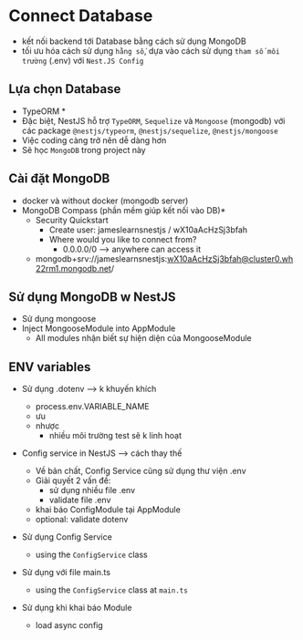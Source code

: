 # Connect Database
- kết nối backend tới Database bằng cách sử dụng MongoDB
- tối ưu hóa cách sử dụng `hằng số`, dựa vào cách sử dụng `tham số môi trường` (.env) với `Nest.JS Config`

## Lựa chọn Database 
- TypeORM *
- Đặc biệt, NestJS hỗ trợ `TypeORM`, `Sequelize` và `Mongoose` (mongodb) với các package
`@nestjs/typeorm`, `@nestjs/sequelize`, `@nestjs/mongoose`
- Việc coding càng trở nên dễ dàng hơn 
- Sẽ học `MongoDB` trong project này

## Cài đặt MongoDB
- docker và without docker (mongodb server)
- MongoDB Compass (phần mềm giúp kết nối vào DB)*
    - Security Quickstart
        - Create user: jameslearnsnestjs / wX10aAcHzSj3bfah
        - Where would you like to connect from?
            - 0.0.0.0/0 --> anywhere can access it
    - mongodb+srv://jameslearnsnestjs:wX10aAcHzSj3bfah@cluster0.wh22rm1.mongodb.net/

## Sử dụng MongoDB w NestJS 
- Sử dụng mongoose 
- Inject MongooseModule into AppModule
    - All modules nhận biết sự hiện diện của MongooseModule

## ENV variables 
- Sử dụng .dotenv --> k khuyến khích
    - process.env.VARIABLE_NAME
    - ưu
    - nhược
        - nhiều môi trường test sẽ k linh hoạt
        
- Config service in NestJS --> cách thay thế
    - Về bản chất, Config Service cũng sử dụng thư viện .env
    - Giải quyết 2 vấn đề: 
        - sử dụng nhiều file .env
        - validate file .env
    - khai báo ConfigModule tại AppModule
    - optional: validate dotenv
   

- Sử dụng Config Service
    - using the `ConfigService` class 
    
- Sử dụng với file main.ts
    - using the `ConfigService` class at `main.ts`

- Sử dụng khi khai báo Module
    - load async config